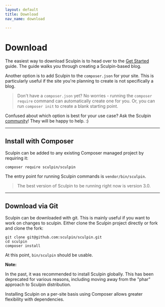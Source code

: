 ```yaml
---
layout: default
title: Download
nav_name: download

---
```


# Download

The easiest way to download Sculpin is to head over to the
[Get Started](/getstarted/) guide. The guide walks you through creating
a Sculpin-based blog.

Another option is to add Sculpin to the `composer.json` for your site.
This is particularly useful if the site you're planning to create is not
specifically a blog.

> Don't have a `composer.json` yet? No worries - running the `composer
> require` command can automatically create one for you. Or, you can run
> `composer init` to create a blank starting point.

Confused about which option is best for your use case? Ask the
Sculpin [community]({{site.url}}/community/)! They will be happy to help. :)

---

## Install with Composer

Sculpin can be added to any existing Composer managed project by requiring
it:

    composer require sculpin/sculpin

The entry point for running Sculpin commands is `vendor/bin/sculpin`.

> The best version of Sculpin to be running right now is version 3.0.

---

## Download via Git

Sculpin can be downloaded with git. This is mainly useful if you want to work
on changes to sculpin. Either clone the Sculpin project directly or fork and
clone the fork:

    git clone git@github.com:sculpin/sculpin.git
    cd sculpin
    composer install

At this point, `bin/sculpin` should be usable.

**Note:**

In the past, it was recommended to install Sculpin globally. This has
been deprecated for various reasons, including moving away from the
"phar" approach to Sculpin distribution.

Installing Sculpin on a per-site basis using Composer allows greater
flexibility with dependencies.
